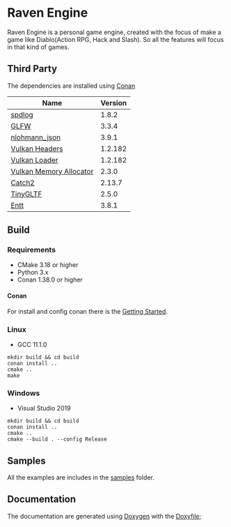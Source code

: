 # Raven Engine
Raven Engine is a personal game engine, created with the focus of make a game like Diablo(Action RPG, Hack and Slash). So all the features will focus in that kind of games.

## Third Party
The dependencies are installed using [Conan](https://conan.io/)

| Name | Version |
---|---
| [spdlog](https://github.com/gabime/spdlog) | 1.8.2 | 
| [GLFW](https://github.com/glfw/glfw) | 3.3.4 | 
| [nlohmann_json](https://github.com/nlohmann/json) | 3.9.1 | 
| [Vulkan Headers](https://github.com/KhronosGroup/Vulkan-Headers) | 1.2.182 | 
| [Vulkan Loader](https://github.com/KhronosGroup/Vulkan-Loader) | 1.2.182 | 
| [Vulkan Memory Allocator](https://github.com/GPUOpen-LibrariesAndSDKs/VulkanMemoryAllocator) | 2.3.0 | 
| [Catch2](https://github.com/catchorg/Catch2) | 2.13.7 | 
| [TinyGLTF](https://github.com/syoyo/tinygltf) | 2.5.0 | 
| [Entt](https://github.com/skypjack/entt) | 3.8.1 | 

## Build
### Requirements
* CMake 3.18 or higher
* Python 3.x
* Conan 1.38.0 or higher

#### Conan
For install and config conan there is the [Getting Started](https://docs.conan.io/en/latest/getting_started.html).

### Linux
* GCC 11.1.0 
```commandline
mkdir build && cd build
conan install ..
cmake ..
make
```

### Windows
* Visual Studio 2019
```commandline
mkdir build && cd build
conan install ..
cmake ..
cmake --build . --config Release 
```

## Samples
All the examples are includes in the [samples](samples) folder.

## Documentation
The documentation are generated using [Doxygen](https://www.doxygen.nl/index.html) with the [Doxyfile](Doxyfile);